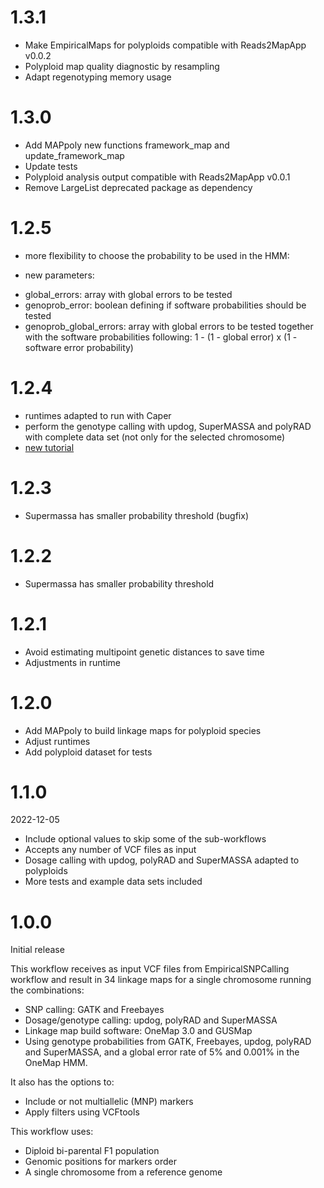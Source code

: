 # 1.3.1

* Make EmpiricalMaps for polyploids compatible with Reads2MapApp v0.0.2
* Polyploid map quality diagnostic by resampling
* Adapt regenotyping memory usage

# 1.3.0

* Add MAPpoly new functions framework_map and update_framework_map
* Update tests
* Polyploid analysis output compatible with Reads2MapApp v0.0.1
* Remove LargeList deprecated package as dependency

# 1.2.5

* more flexibility to choose the probability to be used in the HMM:

* new parameters:
- global_errors: array with global errors to be tested
- genoprob_error: boolean defining if software probabilities should be tested
- genoprob_global_errors: array with global errors to be tested together with the software probabilities following: 1 - (1 - global error) x (1 - software error probability)

# 1.2.4

* runtimes adapted to run with Caper
* perform the genotype calling with updog, SuperMASSA and polyRAD with complete data set (not only for the selected chromosome)
* [new tutorial](https://cristianetaniguti.github.io/Tutorials/Reads2Map/Setup_and_run_Reads2Map_workflows.html)

# 1.2.3

* Supermassa has smaller probability threshold (bugfix)

# 1.2.2

* Supermassa has smaller probability threshold

# 1.2.1

* Avoid estimating multipoint genetic distances to save time
* Adjustments in runtime

# 1.2.0

* Add MAPpoly to build linkage maps for polyploid species
* Adjust runtimes 
* Add polyploid dataset for tests

# 1.1.0

2022-12-05

* Include optional values to skip some of the sub-workflows
* Accepts any number of VCF files as input
* Dosage calling with updog, polyRAD and SuperMASSA adapted to polyploids
* More tests and example data sets included

# 1.0.0

Initial release

This workflow receives as input VCF files from EmpiricalSNPCalling workflow and result in 34 linkage maps for a single chromosome running the combinations:

* SNP calling: GATK and Freebayes
* Dosage/genotype calling: updog, polyRAD and SuperMASSA
* Linkage map build software: OneMap 3.0 and GUSMap
* Using genotype probabilities from GATK, Freebayes, updog, polyRAD and SuperMASSA, and a global error rate of 5% and 0.001% in the OneMap HMM.

It also has the options to:

* Include or not multiallelic (MNP) markers
* Apply filters using VCFtools

This workflow uses:

* Diploid bi-parental F1 population
* Genomic positions for markers order
* A single chromosome from a reference genome
